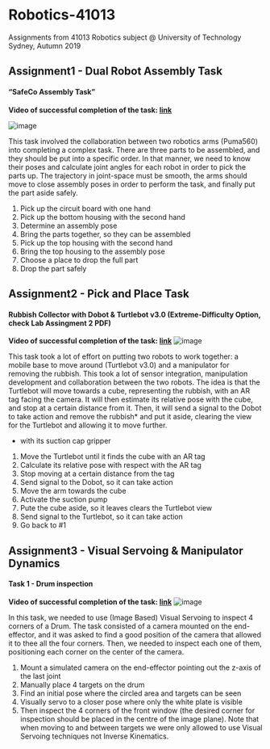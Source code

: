 # Robotics-41013
Assignments from 41013 Robotics subject @ University of Technology Sydney, Autumn 2019

## Assignment1 - Dual Robot Assembly Task
#### “SafeCo Assembly Task”

**Video of successful completion of the task: [link](https://www.youtube.com/watch?v=lrr2d_io8Yc)**

![image](https://user-images.githubusercontent.com/22358397/150844800-b65e7451-b079-4b71-99c5-c226cbb8d26d.png)



This task involved the collaboration between two robotics arms (Puma560) into completing a complex task. There are three parts to be
assembled, and they should be put into a specific order. In that manner, we need to know their poses and calculate joint angles for each
robot in order to pick the parts up. The trajectory in  joint-space must be smooth, the arms should move to close assembly poses in order
to perform the task, and finally put the part aside safely.

1. Pick up the circuit board with one hand
2. Pick up the bottom housing with the second hand
3. Determine an assembly pose
4. Bring the parts together, so they can be assembled
5. Pick up the top housing with the second hand
6. Bring the top housing to the assembly pose
7. Choose a place to drop the full part
8. Drop the part safely

## Assignment2 - Pick and Place Task
#### Rubbish Collector with Dobot & Turtlebot v3.0 (Extreme-Difficulty Option, check Lab Assingment 2 PDF)

**Video of successful completion of the task: [link](https://youtu.be/cC__Lanfi90)**
![image](https://user-images.githubusercontent.com/22358397/150845039-f6032b7b-8a14-407a-a055-c8512db18747.png)


This task took a lot of effort on putting two robots to work together: a mobile base to move around (Turtlebot v3.0) and a manipulator
for removing the rubbish. This took a lot of sensor integration, manipulation development and collaboration between the two robots.
The idea is that the Turtlebot will move towards a cube, representing the rubbish, with an AR tag facing the camera. It will then estimate
its relative pose with the cube, and stop at a certain distance from it. Then, it will send a signal to the Dobot to take action and remove
the rubbish* and put it aside, clearing the view for the Turtlebot and allowing it to move further.
* with its suction cap gripper

1. Move the Turtlebot until it finds the cube with an AR tag
2. Calculate its relative pose with respect with the AR tag
3. Stop moving at a certain distance from the tag
4. Send signal to the Dobot, so it can take action
5. Move the arm towards the cube
6. Activate the suction pump
7. Pute the cube aside, so it leaves clears the Turtlebot view
8. Send signal to the Turtlebot, so it can take action
9. Go back to #1

## Assignment3 - Visual Servoing & Manipulator Dynamics
#### Task 1 - Drum inspection

**Video of successful completion of the task: [link](https://youtu.be/srst6tM4fFA)**
![image](https://user-images.githubusercontent.com/22358397/150845227-647836a4-b015-41bd-a53f-f4eac3c14b2d.png)



In this task, we needed to use (Image Based) Visual Servoing to inspect 4 corners of a Drum. The task
consisted of a camera mounted on the end-effector, and it was asked to find a good position of the 
camera that allowed it to thee all the four corners. Then, we needed to inspect each one of them, 
positioning each corner on the center of the camera.

1. Mount a simulated camera on the end-effector pointing out the z-axis of the last joint
2. Manually place 4 targets on the drum
3. Find an initial pose where the circled area and targets can be seen
4. Visually servo to a closer pose where only the white plate is visible
5. Then inspect the 4 corners of the front window (the desired corner for inspection should be placed 
in the centre of the image plane). Note that when moving to and between targets we were only allowed
to use Visual Servoing techniques not Inverse Kinematics.

